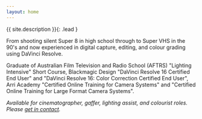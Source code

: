 ```yaml
---
layout: home
---
```


{{ site.description }}{: .lead }

From shooting silent Super 8 in high school through to Super VHS in the 90's and now experienced in digital capture, editing, and colour grading using DaVinci Resolve.

Graduate of Australian Film Television and Radio School (AFTRS) "Lighting Intensive" Short Course, Blackmagic Design "DaVinci Resolve 16 Certified End User" and "DaVinci Resolve 16: Color Correction Certified End User", Arri Academy "Certified Online Training for Camera Systems" and "Certified Online Training for Large Format Camera Systems".

_Available for cinematographer, gaffer, lighting assist, and colourist roles. Please [get in contact](/contact)._
